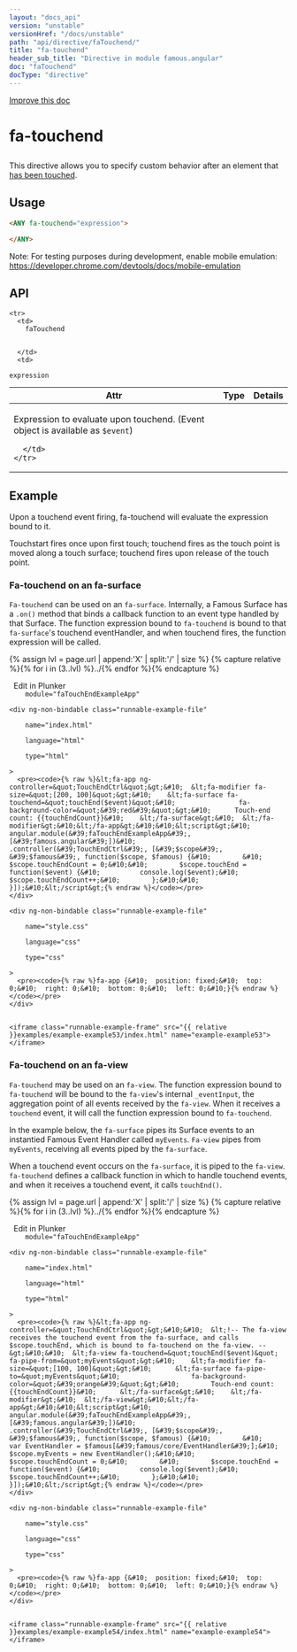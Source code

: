 ```yaml
---
layout: "docs_api"
version: "unstable"
versionHref: "/docs/unstable"
path: "api/directive/faTouchend/"
title: "fa-touchend"
header_sub_title: "Directive in module famous.angular"
doc: "faTouchend"
docType: "directive"
---
```


<div class="improve-docs">
  <a href='https://github.com/Famous/famous-angular/edit/master/src/scripts/directives/fa-touchend.js#L1'>
    Improve this doc
  </a>
</div>





<h1 class="api-title">

  fa-touchend



</h1>





This directive allows you to specify custom behavior after an element that <a href="https://developer.mozilla.org/en-US/docs/Web/Reference/Events/touchend">has been touched</a>.






  
<h2 id="usage">Usage</h2>
  
```html
<ANY fa-touchend="expression">

</ANY>
```

Note:  For testing purposes during development, enable mobile emulation: https://developer.chrome.com/devtools/docs/mobile-emulation
  
  
<h2 id="api" style="clear:both;">API</h2>

<table class="table" style="margin:0;">
  <thead>
    <tr>
      <th>Attr</th>
      <th>Type</th>
      <th>Details</th>
    </tr>
  </thead>
  <tbody>
    
    <tr>
      <td>
        faTouchend
        
        
      </td>
      <td>
        
  <code>expression</code>
      </td>
      <td>
        <p>Expression to evaluate upon touchend. (Event object is available as <code>$event</code>)</p>

        
      </td>
    </tr>
    
  </tbody>
</table>

  

  



<h2 id="example">Example</h2><p>Upon a touchend event firing, fa-touchend will evaluate the expression bound to it.</p>
<p>Touchstart fires once upon first touch; touchend fires as the touch point is moved along a touch surface; touchend fires upon release of the touch point.</p>
<h3 id="fa-touchend-on-an-fa-surface">Fa-touchend on an fa-surface</h3>
<p><code>Fa-touchend</code> can be used on an <code>fa-surface</code>.  Internally, a Famous Surface has a <code>.on()</code> method that binds a callback function to an event type handled by that Surface.
The function expression bound to <code>fa-touchend</code> is bound to that <code>fa-surface</code>&#39;s touchend eventHandler, and when touchend fires, the function expression will be called. </p>
<p> 

{% assign lvl = page.url | append:'X' | split:'/' | size %}
{% capture relative %}{% for i in (3..lvl) %}../{% endfor %}{% endcapture %}

<div>
  <a ng-click="openPlunkr('{{ relative }}examples/example-example53')" class="btn pull-right">
    <i class="glyphicon glyphicon-edit">&nbsp;</i>
    Edit in Plunker</a>
  <div class="runnable-example" path="examples/example-example53"
      
        module="faTouchEndExampleApp"
      
  >

   
    <div ng-non-bindable class="runnable-example-file"
      
        name="index.html"
      
        language="html"
      
        type="html"
      
    >
      <pre><code>{% raw %}&lt;fa-app ng-controller=&quot;TouchEndCtrl&quot;&gt;&#10;  &lt;fa-modifier fa-size=&quot;[200, 100]&quot;&gt;&#10;    &lt;fa-surface fa-touchend=&quot;touchEnd($event)&quot;&#10;                fa-background-color=&quot;&#39;red&#39;&quot;&gt;&#10;      Touch-end count: {{touchEndCount}}&#10;    &lt;/fa-surface&gt;&#10;  &lt;/fa-modifier&gt;&#10;&lt;/fa-app&gt;&#10;&#10;&lt;script&gt;&#10;  angular.module(&#39;faTouchEndExampleApp&#39;, [&#39;famous.angular&#39;])&#10;    .controller(&#39;TouchEndCtrl&#39;, [&#39;$scope&#39;, &#39;$famous&#39;, function($scope, $famous) {&#10;        &#10;        $scope.touchEndCount = 0;&#10;&#10;        $scope.touchEnd = function($event) {&#10;          console.log($event);&#10;          $scope.touchEndCount++;&#10;        };&#10;&#10;    }]);&#10;&lt;/script&gt;{% endraw %}</code></pre>
    </div>
  
    <div ng-non-bindable class="runnable-example-file"
      
        name="style.css"
      
        language="css"
      
        type="css"
      
    >
      <pre><code>{% raw %}fa-app {&#10;  position: fixed;&#10;  top: 0;&#10;  right: 0;&#10;  bottom: 0;&#10;  left: 0;&#10;}{% endraw %}</code></pre>
    </div>
  

    <iframe class="runnable-example-frame" src="{{ relative }}examples/example-example53/index.html" name="example-example53"></iframe>
  </div>
</div>


</p>
<h3 id="fa-touchend-on-an-fa-view">Fa-touchend on an fa-view</h3>
<p><code>Fa-touchend</code> may be used on an <code>fa-view</code>.  The function expression bound to <code>fa-touchend</code> will be bound to the <code>fa-view</code>&#39;s internal <code>_eventInput</code>, the aggregation point of all events received by the <code>fa-view</code>.  When it receives a <code>touchend</code> event, it will call the function expression bound to <code>fa-touchend</code>.</p>
<p>In the example below, the <code>fa-surface</code> pipes its Surface events to an instantied Famous Event Handler called <code>myEvents</code>.
<code>Fa-view</code> pipes from <code>myEvents</code>, receiving all events piped by the <code>fa-surface</code>.</p>
<p>When a touchend event occurs on the <code>fa-surface</code>, it is piped to the <code>fa-view</code>.<br><code>fa-touchend</code> defines a callback function in which to handle touchend events, and when it receives a touchend event, it calls <code>touchEnd()</code>. </p>
<p> 

{% assign lvl = page.url | append:'X' | split:'/' | size %}
{% capture relative %}{% for i in (3..lvl) %}../{% endfor %}{% endcapture %}

<div>
  <a ng-click="openPlunkr('{{ relative }}examples/example-example54')" class="btn pull-right">
    <i class="glyphicon glyphicon-edit">&nbsp;</i>
    Edit in Plunker</a>
  <div class="runnable-example" path="examples/example-example54"
      
        module="faTouchEndExampleApp"
      
  >

   
    <div ng-non-bindable class="runnable-example-file"
      
        name="index.html"
      
        language="html"
      
        type="html"
      
    >
      <pre><code>{% raw %}&lt;fa-app ng-controller=&quot;TouchEndCtrl&quot;&gt;&#10;&#10;  &lt;!-- The fa-view receives the touchend event from the fa-surface, and calls $scope.touchEnd, which is bound to fa-touchend on the fa-view. --&gt;&#10;&#10;  &lt;fa-view fa-touchend=&quot;touchEnd($event)&quot; fa-pipe-from=&quot;myEvents&quot;&gt;&#10;    &lt;fa-modifier fa-size=&quot;[100, 100]&quot;&gt;&#10;      &lt;fa-surface fa-pipe-to=&quot;myEvents&quot;&#10;                  fa-background-color=&quot;&#39;orange&#39;&quot;&gt;&#10;        Touch-end count: {{touchEndCount}}&#10;      &lt;/fa-surface&gt;&#10;    &lt;/fa-modifier&gt;&#10;  &lt;/fa-view&gt;&#10;&lt;/fa-app&gt;&#10;&#10;&lt;script&gt;&#10;  angular.module(&#39;faTouchEndExampleApp&#39;, [&#39;famous.angular&#39;])&#10;    .controller(&#39;TouchEndCtrl&#39;, [&#39;$scope&#39;, &#39;$famous&#39;, function($scope, $famous) {&#10;        &#10;        var EventHandler = $famous[&#39;famous/core/EventHandler&#39;];&#10;        $scope.myEvents = new EventHandler();&#10;&#10;        $scope.touchEndCount = 0;&#10;        &#10;        $scope.touchEnd = function($event) {&#10;          console.log($event);&#10;          $scope.touchEndCount++;&#10;        };&#10;&#10;    }]);&#10;&lt;/script&gt;{% endraw %}</code></pre>
    </div>
  
    <div ng-non-bindable class="runnable-example-file"
      
        name="style.css"
      
        language="css"
      
        type="css"
      
    >
      <pre><code>{% raw %}fa-app {&#10;  position: fixed;&#10;  top: 0;&#10;  right: 0;&#10;  bottom: 0;&#10;  left: 0;&#10;}{% endraw %}</code></pre>
    </div>
  

    <iframe class="runnable-example-frame" src="{{ relative }}examples/example-example54/index.html" name="example-example54"></iframe>
  </div>
</div>


</p>



